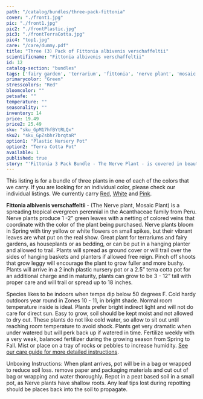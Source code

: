 ```yaml
---
path: "/catalog/bundles/three-pack-fittonia"
cover: "./front1.jpg"
pic: "./front1.jpg"
pic2: "./frontPlastic.jpg"
pic3: "./frontTerraCotta.jpg"
pic4: "top1.jpg"
care: "/care/dummy.pdf"
title: "Three (3) Pack of Fittonia albivenis verschaffeltii"
scientificname: "Fittonia albivenis verschaffeltii"
id: 12
catalog-section: "bundles"
tags: ['fairy garden', 'terrarium', 'fittonia', 'nerve plant', 'mosaic plant', 'bundles']
primarycolor: "Green"
stresscolors: "Red"
bloomcolor: ""
petsafe: ""
temperature: ""
seasonality: ""
inventory: 14
price: 19.49
price2: 25.49
sku: "sku_GpM17hfBYtRLQx"
sku2: "sku_GpZsbhr7brqtaR"
option1: "Plastic Nursery Pot"
option2: "Terra Cotta Pot"
available: 1
published: true
story: "'Fittonia 3 Pack Bundle - The Nerve Plant - is covered in beautiful colored veins over green leaves."
---
```

This listing is for a bundle of three plants in one of each of the colors that we carry. If you are looking for an individual color, please check our individual listings. We currently carry [Red](/catalog/fairy-garden/mini-red), [White](/catalog/fairy-garden/mini-white) and [Pink](/catalog/fairy-garden/mini-pink).

<strong>Fittonia albivenis verschaffeltii </strong> - (The Nerve plant, Mosaic Plant) is a spreading tropical evergreen perennial in the Acanthaceae family from Peru.  Nerve plants produce 1 -2” green leaves with a netting of colored veins that coordinate with the color of the plant being purchased. Nerve plants bloom in Spring with tiny yellow or white flowers on small spikes, but their vibrant leaves are what put on the real show. Great plant for terrariums and fairy gardens, as houseplants or as bedding, or can be put in a hanging planter and allowed to trail. Plants will spread as ground cover or will trail over the sides of hanging baskets and planters if allowed free reign. Pinch off shoots that grow leggy will encourage the plant to grow fuller and more bushy. Plants will arrive in a 2 inch plastic nursery pot or a 2.5” terra cotta pot for an additional charge and in maturity, plants can grow to be 3 - 12” tall with proper care and will trail or spread up to 18 inches.

Species likes to be indoors when temps dip below 50 degrees F. Cold hardy outdoors year round in Zones 10 - 11, in bright shade. Normal room temperature inside is ideal. Plants prefer bright indirect light and will not do care for direct sun. Easy to grow, soil should be kept moist and not allowed to dry out. These plants do not like cold water, so allow to sit out until reaching room temperature to avoid shock. Plants get very dramatic when under watered but will perk back up if watered in time. Fertilize weekly with a very weak, balanced fertilizer during the growing season from Spring to Fall. Mist or place on a tray of rocks or pebbles to increase humidity.  [See our care guide for more detailed instructions](/care/fittonia/).

Unboxing Instructions: When plant arrives, pot will be in a bag or wrapped to reduce soil loss. remove paper and packaging materials and cut out of bag or wrapping and water thoroughly. Repot in a peat based soil in a small pot, as Nerve plants have shallow roots. Any leaf tips lost during repotting should be places back into the soil to propagate. 